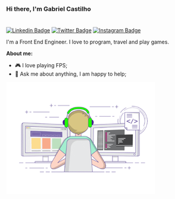### Hi there, I'm Gabriel Castilho

#

[![Linkedin Badge](https://img.shields.io/badge/-LinkedIn-0e76a8?style=flat-square&logo=Linkedin&logoColor=white)](https://linkedin.com/in/gabrielcastilhov)
[![Twitter Badge](https://img.shields.io/badge/-Twitter-00acee?style=flat-square&logo=Twitter&logoColor=white)](https://twitter.com/GabrielCV06)
[![Instagram Badge](https://img.shields.io/badge/-Instagram-e4405f?style=flat-square&logo=Instagram&logoColor=white)](https://instagram.com/gabriellcasttilho)

I'm a Front End Engineer. I love to program, travel and play games.

**About me:**
- 🎮 I love playing FPS;
- 💬 Ask me about anything, I am happy to help;
  </br>

<img alt="GIF" src="./coding.gif" width="400px" max-height="300px" />
